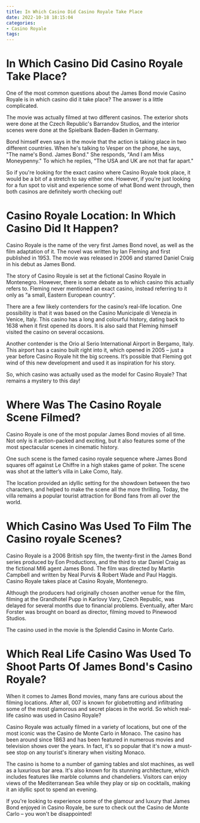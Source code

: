 ```yaml
---
title: In Which Casino Did Casino Royale Take Place
date: 2022-10-18 18:15:04
categories:
- Casino Royale
tags:
---
```



#  In Which Casino Did Casino Royale Take Place?

One of the most common questions about the James Bond movie Casino Royale is in which casino did it take place? The answer is a little complicated.

The movie was actually filmed at two different casinos. The exterior shots were done at the Czech Republic's Barrandov Studios, and the interior scenes were done at the Spielbank Baden-Baden in Germany.

Bond himself even says in the movie that the action is taking place in two different countries. When he's talking to Vesper on the phone, he says, "The name's Bond. James Bond." She responds, "And I am Miss Moneypenny." To which he replies, "The USA and UK are not that far apart."

So if you're looking for the exact casino where Casino Royale took place, it would be a bit of a stretch to say either one. However, if you're just looking for a fun spot to visit and experience some of what Bond went through, then both casinos are definitely worth checking out!

#  Casino Royale Location: In Which Casino Did It Happen?

Casino Royale is the name of the very first James Bond novel, as well as the film adaptation of it. The novel was written by Ian Fleming and first published in 1953. The movie was released in 2006 and starred Daniel Craig in his debut as James Bond.

The story of Casino Royale is set at the fictional Casino Royale in Montenegro. However, there is some debate as to which casino this actually refers to. Fleming never mentioned an exact casino, instead referring to it only as “a small, Eastern European country”.

There are a few likely contenders for the casino’s real-life location. One possibility is that it was based on the Casino Municipale di Venezia in Venice, Italy. This casino has a long and colourful history, dating back to 1638 when it first opened its doors. It is also said that Fleming himself visited the casino on several occasions.

Another contender is the Orio al Serio International Airport in Bergamo, Italy. This airport has a casino built right into it, which opened in 2005 – just a year before Casino Royale hit the big screens. It’s possible that Fleming got wind of this new development and used it as inspiration for his story.

So, which casino was actually used as the model for Casino Royale? That remains a mystery to this day!

#  Where Was The Casino Royale Scene Filmed?

Casino Royale is one of the most popular James Bond movies of all time. Not only is it action-packed and exciting, but it also features some of the most spectacular scenes in cinematic history.

One such scene is the famed casino royale sequence where James Bond squares off against Le Chiffre in a high stakes game of poker. The scene was shot at the latter’s villa in Lake Como, Italy.

The location provided an idyllic setting for the showdown between the two characters, and helped to make the scene all the more thrilling. Today, the villa remains a popular tourist attraction for Bond fans from all over the world.

#  Which Casino Was Used To Film The Casino royale Scenes?

Casino Royale is a 2006 British spy film, the twenty-first in the James Bond series produced by Eon Productions, and the third to star Daniel Craig as the fictional MI6 agent James Bond. The film was directed by Martin Campbell and written by Neal Purvis & Robert Wade and Paul Haggis. Casino Royale takes place at Casino Royale, Montenegro.

Although the producers had originally chosen another venue for the film, filming at the Grandhotel Pupp in Karlovy Vary, Czech Republic, was delayed for several months due to financial problems. Eventually, after Marc Forster was brought on board as director, filming moved to Pinewood Studios.

The casino used in the movie is the Splendid Casino in Monte Carlo.

#  Which Real Life Casino Was Used To Shoot Parts Of James Bond's Casino Royale?

When it comes to James Bond movies, many fans are curious about the filming locations. After all, 007 is known for globetrotting and infiltrating some of the most glamorous and secret places in the world. So which real-life casino was used in Casino Royale?

Casino Royale was actually filmed in a variety of locations, but one of the most iconic was the Casino de Monte Carlo in Monaco. The casino has been around since 1863 and has been featured in numerous movies and television shows over the years. In fact, it's so popular that it's now a must-see stop on any tourist's itinerary when visiting Monaco.

The casino is home to a number of gaming tables and slot machines, as well as a luxurious bar area. It's also known for its stunning architecture, which includes features like marble columns and chandeliers. Visitors can enjoy views of the Mediterranean Sea while they play or sip on cocktails, making it an idyllic spot to spend an evening.

If you're looking to experience some of the glamour and luxury that James Bond enjoyed in Casino Royale, be sure to check out the Casino de Monte Carlo – you won't be disappointed!